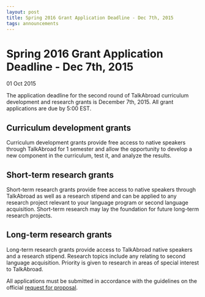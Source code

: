 ```yaml
---
layout: post
title: Spring 2016 Grant Application Deadline - Dec 7th, 2015
tags: announcements
---
```


# Spring 2016 Grant Application Deadline - Dec 7th, 2015

 01 Oct 2015

The application deadline for the second round of TalkAbroad curriculum development and research grants is December 7th, 2015. All grant applications are due by 5:00 EST.

## Curriculum development grants

Curriculum development grants provide free access to native speakers through TalkAbroad for 1 semester and allow the opportunity to develop a new component in the curriculum, test it, and analyze the results.

## Short-term research grants

Short-term research grants provide free access to native speakers through TalkAbroad as well as a research stipend and can be applied to any research project relevant to your language program or second language acquisition. Short-term research may lay the foundation for future long-term research projects.

## Long-term research grants

Long-term research grants provide access to TalkAbroad native speakers and a research stipend. Research topics include any relating to second language acquisition. Priority is given to research in areas of special interest to TalkAbroad.

All applications must be submitted in accordance with the guidelines on the official <a href="https://s3.amazonaws.com/talk_downloads/TalkAbroad_RFP_9_22_15.docx">request for proposal</a>.